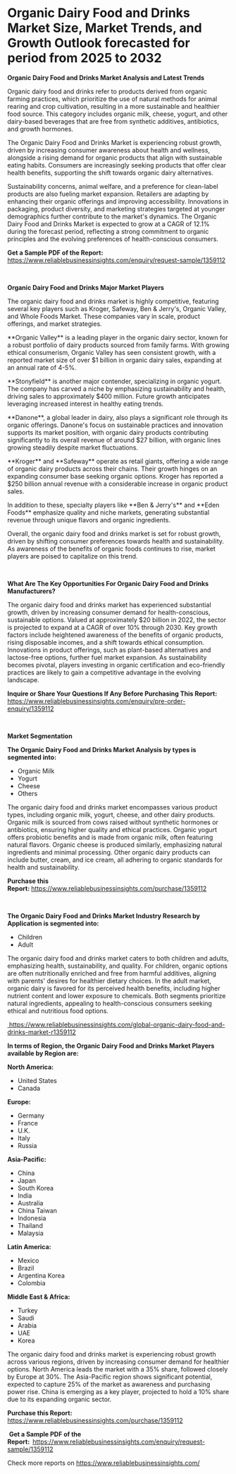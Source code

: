 <p><h1>Organic Dairy Food and Drinks Market Size, Market Trends, and Growth Outlook forecasted for period from 2025 to 2032</h1></p><p><strong>Organic Dairy Food and Drinks Market Analysis and Latest Trends</strong></p>
<p><p>Organic dairy food and drinks refer to products derived from organic farming practices, which prioritize the use of natural methods for animal rearing and crop cultivation, resulting in a more sustainable and healthier food source. This category includes organic milk, cheese, yogurt, and other dairy-based beverages that are free from synthetic additives, antibiotics, and growth hormones.</p><p>The Organic Dairy Food and Drinks Market is experiencing robust growth, driven by increasing consumer awareness about health and wellness, alongside a rising demand for organic products that align with sustainable eating habits. Consumers are increasingly seeking products that offer clear health benefits, supporting the shift towards organic dairy alternatives. </p><p>Sustainability concerns, animal welfare, and a preference for clean-label products are also fueling market expansion. Retailers are adapting by enhancing their organic offerings and improving accessibility. Innovations in packaging, product diversity, and marketing strategies targeted at younger demographics further contribute to the market's dynamics. The Organic Dairy Food and Drinks Market is expected to grow at a CAGR of 12.1% during the forecast period, reflecting a strong commitment to organic principles and the evolving preferences of health-conscious consumers.</p></p>
<p><strong>Get a Sample PDF of the Report:&nbsp;</strong> <a href="https://www.reliablebusinessinsights.com/enquiry/request-sample/1359112?utm_campaign=3133&utm_medium=2&utm_source=Github&utm_content=ia&utm_term=22032025&utm_id=organic-dairy-food-and-drinks">https://www.reliablebusinessinsights.com/enquiry/request-sample/1359112</a></p>
<p>&nbsp;</p>
<p><strong>Organic Dairy Food and Drinks Major Market Players</strong></p>
<p><p>The organic dairy food and drinks market is highly competitive, featuring several key players such as Kroger, Safeway, Ben & Jerry's, Organic Valley, and Whole Foods Market. These companies vary in scale, product offerings, and market strategies.</p><p>**Organic Valley** is a leading player in the organic dairy sector, known for a robust portfolio of dairy products sourced from family farms. With growing ethical consumerism, Organic Valley has seen consistent growth, with a reported market size of over $1 billion in organic dairy sales, expanding at an annual rate of 4-5%. </p><p>**Stonyfield** is another major contender, specializing in organic yogurt. The company has carved a niche by emphasizing sustainability and health, driving sales to approximately $400 million. Future growth anticipates leveraging increased interest in healthy eating trends.</p><p>**Danone**, a global leader in dairy, also plays a significant role through its organic offerings. Danone's focus on sustainable practices and innovation supports its market position, with organic dairy products contributing significantly to its overall revenue of around $27 billion, with organic lines growing steadily despite market fluctuations.</p><p>**Kroger** and **Safeway** operate as retail giants, offering a wide range of organic dairy products across their chains. Their growth hinges on an expanding consumer base seeking organic options. Kroger has reported a $250 billion annual revenue with a considerable increase in organic product sales.</p><p>In addition to these, specialty players like **Ben & Jerry's** and **Eden Foods** emphasize quality and niche markets, generating substantial revenue through unique flavors and organic ingredients.</p><p>Overall, the organic dairy food and drinks market is set for robust growth, driven by shifting consumer preferences towards health and sustainability. As awareness of the benefits of organic foods continues to rise, market players are poised to capitalize on this trend.</p></p>
<p>&nbsp;</p>
<p><strong>What Are The Key Opportunities For Organic Dairy Food and Drinks Manufacturers?</strong></p>
<p><p>The organic dairy food and drinks market has experienced substantial growth, driven by increasing consumer demand for health-conscious, sustainable options. Valued at approximately $20 billion in 2022, the sector is projected to expand at a CAGR of over 10% through 2030. Key growth factors include heightened awareness of the benefits of organic products, rising disposable incomes, and a shift towards ethical consumption. Innovations in product offerings, such as plant-based alternatives and lactose-free options, further fuel market expansion. As sustainability becomes pivotal, players investing in organic certification and eco-friendly practices are likely to gain a competitive advantage in the evolving landscape.</p></p>
<p><strong>Inquire or Share Your Questions If Any Before Purchasing This Report:</strong> <a href="https://www.reliablebusinessinsights.com/enquiry/pre-order-enquiry/1359112?utm_campaign=3133&utm_medium=2&utm_source=Github&utm_content=ia&utm_term=22032025&utm_id=organic-dairy-food-and-drinks">https://www.reliablebusinessinsights.com/enquiry/pre-order-enquiry/1359112</a></p>
<p>&nbsp;</p>
<p><strong>Market Segmentation</strong></p>
<p><strong>The Organic Dairy Food and Drinks Market Analysis by types is segmented into:</strong></p>
<p><ul><li>Organic Milk</li><li>Yogurt</li><li>Cheese</li><li>Others</li></ul></p>
<p><p>The organic dairy food and drinks market encompasses various product types, including organic milk, yogurt, cheese, and other dairy products. Organic milk is sourced from cows raised without synthetic hormones or antibiotics, ensuring higher quality and ethical practices. Organic yogurt offers probiotic benefits and is made from organic milk, often featuring natural flavors. Organic cheese is produced similarly, emphasizing natural ingredients and minimal processing. Other organic dairy products can include butter, cream, and ice cream, all adhering to organic standards for health and sustainability.</p></p>
<p><strong>Purchase this Report:&nbsp;</strong><a href="https://www.reliablebusinessinsights.com/purchase/1359112?utm_campaign=3133&utm_medium=2&utm_source=Github&utm_content=ia&utm_term=22032025&utm_id=organic-dairy-food-and-drinks">https://www.reliablebusinessinsights.com/purchase/1359112</a></p>
<p>&nbsp;</p>
<p><strong>The Organic Dairy Food and Drinks Market Industry Research by Application is segmented into:</strong></p>
<p><ul><li>Children</li><li>Adult</li></ul></p>
<p><p>The organic dairy food and drinks market caters to both children and adults, emphasizing health, sustainability, and quality. For children, organic options are often nutritionally enriched and free from harmful additives, aligning with parents' desires for healthier dietary choices. In the adult market, organic dairy is favored for its perceived health benefits, including higher nutrient content and lower exposure to chemicals. Both segments prioritize natural ingredients, appealing to health-conscious consumers seeking ethical and nutritious food options.</p></p>
<p><a href="https://www.reliablebusinessinsights.com/global-organic-dairy-food-and-drinks-market-r1359112?utm_campaign=3133&utm_medium=2&utm_source=Github&utm_content=ia&utm_term=22032025&utm_id=organic-dairy-food-and-drinks">&nbsp;https://www.reliablebusinessinsights.com/global-organic-dairy-food-and-drinks-market-r1359112</a></p>
<p><strong>In terms of Region, the Organic Dairy Food and Drinks Market Players available by Region are:</strong></p>
<p>
    <p> <strong> North America: </strong>
        <ul>
            <li>United States</li>
            <li>Canada</li>
        </ul>
        </p> 
    <p> <strong> Europe: </strong>
        <ul>
            <li>Germany</li>
            <li>France</li>
            <li>U.K.</li>
            <li>Italy</li>
            <li>Russia</li>
        </ul>
        </p> 
    <p> <strong> Asia-Pacific: </strong>
        <ul>
            <li>China</li>
            <li>Japan</li>
            <li>South Korea</li>
            <li>India</li>
            <li>Australia</li>
            <li>China Taiwan</li>
            <li>Indonesia</li>
            <li>Thailand</li>
            <li>Malaysia</li>
        </ul>
        </p> 
    <p> <strong> Latin America: </strong>
        <ul>
            <li>Mexico</li>
            <li>Brazil</li>
            <li>Argentina Korea</li>
            <li>Colombia</li>
        </ul>
        </p> 
    <p> <strong> Middle East & Africa: </strong>
        <ul>
            <li>Turkey</li>
            <li>Saudi</li>
            <li>Arabia</li>
            <li>UAE</li>
            <li>Korea</li>
        </ul>
    </p>
    </p>
<p><p>The organic dairy food and drinks market is experiencing robust growth across various regions, driven by increasing consumer demand for healthier options. North America leads the market with a 35% share, followed closely by Europe at 30%. The Asia-Pacific region shows significant potential, expected to capture 25% of the market as awareness and purchasing power rise. China is emerging as a key player, projected to hold a 10% share due to its expanding organic sector.</p></p>
<p><strong>Purchase this Report: </strong><a href="https://www.reliablebusinessinsights.com/purchase/1359112?utm_campaign=3133&utm_medium=2&utm_source=Github&utm_content=ia&utm_term=22032025&utm_id=organic-dairy-food-and-drinks">https://www.reliablebusinessinsights.com/purchase/1359112</a></p>
<p>&nbsp;<strong>Get a Sample PDF of the Report:&nbsp;&nbsp;</strong><a href="https://www.reliablebusinessinsights.com/enquiry/request-sample/1359112?utm_campaign=3133&utm_medium=2&utm_source=Github&utm_content=ia&utm_term=22032025&utm_id=organic-dairy-food-and-drinks">https://www.reliablebusinessinsights.com/enquiry/request-sample/1359112</a></p>
<p><strong></strong></p>
<p>Check more reports on <a href="https://www.reliablebusinessinsights.com/?utm_campaign=3133&utm_medium=2&utm_source=Github&utm_content=ia&utm_term=22032025&utm_id=organic-dairy-food-and-drinks">https://www.reliablebusinessinsights.com/</a></p>